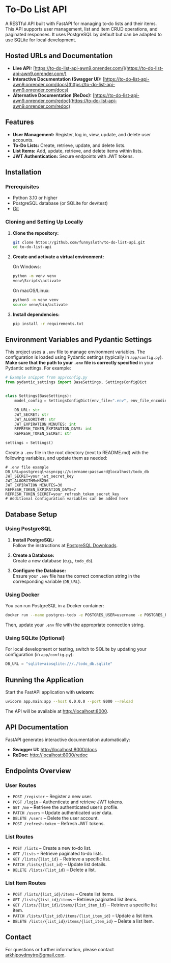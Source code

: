 # To‑Do List API

A RESTful API built with FastAPI for managing to‑do lists and their items. This API supports user management, list and item CRUD operations, and paginated responses. It uses PostgreSQL by default but can be adapted to use SQLite for local development.

## Hosted URLs and Documentation

- **Live API:** [https://to-do-list-api-awn9.onrender.com/](https://to-do-list-api-awn9.onrender.com/)
- **Interactive Documentation (Swagger UI):** [https://to-do-list-api-awn9.onrender.com/docs](https://to-do-list-api-awn9.onrender.com/docs)
- **Alternative Documentation (ReDoc):** [https://to-do-list-api-awn9.onrender.com/redoc](https://to-do-list-api-awn9.onrender.com/redoc)

## Features

- **User Management:** Register, log in, view, update, and delete user accounts.
- **To‑Do Lists:** Create, retrieve, update, and delete lists.
- **List Items:** Add, update, retrieve, and delete items within lists.
- **JWT Authentication:** Secure endpoints with JWT tokens.

## Installation

### Prerequisites

- Python 3.10 or higher
- PostgreSQL database (or SQLite for dev/test)
- [Git](https://git-scm.com/)

### Cloning and Setting Up Locally

1. **Clone the repository:**

   ```sh
   git clone https://github.com/funnysloth/to-do-list-api.git
   cd to-do-list-api
   ```

2. **Create and activate a virtual environment:**

   On Windows:
   ```sh
   python -m venv venv
   venv\Scripts\activate
   ```
   On macOS/Linux:
   ```sh
   python3 -m venv venv
   source venv/bin/activate
   ```

3. **Install dependencies:**

   ```sh
   pip install -r requirements.txt
   ```

## Environment Variables and Pydantic Settings

This project uses a `.env` file to manage environment variables. The configuration is loaded using Pydantic settings (typically in `app/config.py`). **Make sure that the path to your `.env` file is correctly specified** in your Pydantic settings. For example:

```python
# Example snippet from app/config.py
from pydantic_settings import BaseSettings, SettingsConfigDict


class Settings(BaseSettings):
    model_config = SettingsConfigDict(env_file=".env", env_file_encoding="utf-8") # Ensure this "env_file" is the correct .env file path

    DB_URL: str
    JWT_SECRET: str
    JWT_ALGORITHM: str
    JWT_EXPIRATION_MINUTES: int
    REFRESH_TOKEN_EXPIRATION_DAYS: int
    REFRESH_TOKEN_SECRET: str

settings = Settings()
```

Create a `.env` file in the root directory (next to README.md) with the following variables, and update them as needed:

```
# .env file example
DB_URL=postgresql+asyncpg://username:password@localhost/todo_db
JWT_SECRET=your_jwt_secret_key
JWT_ALGORITHM=HS256
JWT_EXPIRATION_MINUTES=30
REFRESH_TOKEN_EXPIRATION_DAYS=7
REFRESH_TOKEN_SECRET=your_refresh_token_secret_key
# Additional configuration variables can be added here
```

## Database Setup

### Using PostgreSQL

1. **Install PostgreSQL:**  
   Follow the instructions at [PostgreSQL Downloads](https://www.postgresql.org/download/).

2. **Create a Database:**  
   Create a new database (e.g., `todo_db`).

3. **Configure the Database:**  
    Ensure your `.env` file has the correct connection string in the corresponding variable (`DB_URL`).

### Using Docker

You can run PostgreSQL in a Docker container:

```sh
docker run --name postgres-todo -e POSTGRES_USER=username -e POSTGRES_PASSWORD=password -e POSTGRES_DB=todo_db -p 5432:5432 -d postgres
```

Then, update your `.env` file with the appropriate connection string.

### Using SQLite (Optional)

For local development or testing, switch to SQLite by updating your configuration (in `app/config.py`):

```python
DB_URL = "sqlite+aiosqlite:///./todo_db.sqlite"
```

## Running the Application

Start the FastAPI application with **uvicorn**:

```sh
uvicorn app.main:app --host 0.0.0.0 --port 8000 --reload
```

The API will be available at [http://localhost:8000](http://localhost:8000).

## API Documentation

FastAPI generates interactive documentation automatically:

- **Swagger UI:** [http://localhost:8000/docs](http://localhost:8000/docs)
- **ReDoc:** [http://localhost:8000/redoc](http://localhost:8000/redoc)

## Endpoints Overview

### User Routes

- `POST /register` – Register a new user.
- `POST /login` – Authenticate and retrieve JWT tokens.
- `GET /me` – Retrieve the authenticated user’s profile.
- `PATCH /users` – Update authenticated user data.
- `DELETE /users` – Delete the user account.
- `POST /refresh-token` – Refresh JWT tokens.

### List Routes

- `POST /lists` – Create a new to‑do list.
- `GET /lists` – Retrieve paginated to‑do lists.
- `GET /lists/{list_id}` – Retrieve a specific list.
- `PATCH /lists/{list_id}` – Update list details.
- `DELETE /lists/{list_id}` – Delete a list.

### List Item Routes

- `POST /lists/{list_id}/items` – Create list items.
- `GET /lists/{list_id}/items` – Retrieve paginated list items.
- `GET /lists/{list_id}/items/{list_item_id}` – Retrieve a specific list item.
- `PATCH /lists/{list_id}/items/{list_item_id}` – Update a list item.
- `DELETE /lists/{list_id}/items/{list_item_id}` – Delete a list item.

## Contact

For questions or further information, please contact [arkhipovdmytro@gmail.com](mailto:arkhipovdmytro@gmail.com).